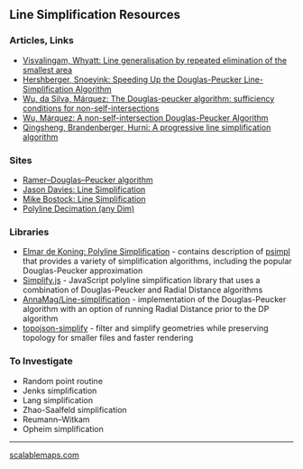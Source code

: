 ## Line Simplification Resources

### Articles, Links
* [Visvalingam, Whyatt: Line generalisation by repeated elimination of the smallest area](https://hydra.hull.ac.uk/assets/hull:8338/content)
* [Hershberger, Snoeyink: Speeding Up the Douglas-Peucker Line-Simplification Algorithm](http://citeseerx.ist.psu.edu/viewdoc/summary?doi=10.1.1.17.6932)
* [Wu, da Silva, Márquez: The Douglas-peucker algorithm: sufficiency conditions for non-self-intersections](http://www.scielo.br/scielo.php?script=sci_arttext&pid=S0104-65002004000100006)
* [Wu, Márquez: A non-self-intersection Douglas-Peucker Algorithm](http://citeseerx.ist.psu.edu/viewdoc/download?doi=10.1.1.144.686&rep=rep1&type=pdf)
* [Qingsheng, Brandenberger, Hurni: A progressive line simplification algorithm](https://link.springer.com/article/10.1007/BF02826387)

### Sites
* [Ramer–Douglas–Peucker algorithm](https://en.wikipedia.org/wiki/Ramer%E2%80%93Douglas%E2%80%93Peucker_algorithm)
* [Jason Davies: Line Simplification](https://www.jasondavies.com/simplify/)
* [Mike Bostock: Line Simplification](https://bost.ocks.org/mike/simplify/)
* [Polyline Decimation (any Dim)](http://geomalgorithms.com/a16-_decimate-1.html)

### Libraries
* [Elmar de Koning: Polyline Simplification](https://www.codeproject.com/Articles/114797/Polyline-Simplification) - contains description of [psimpl](http://psimpl.sourceforge.net/) that provides a variety of simplification algorithms, including the popular Douglas-Peucker approximation 
* [Simplify.js](http://mourner.github.io/simplify-js/) - JavaScript polyline simplification library that uses a combination of Douglas-Peucker and Radial Distance algorithms
* [AnnaMag/Line-simplification](https://github.com/AnnaMag/Line-simplification) - implementation of the Douglas-Peucker algorithm with an option of running Radial Distance prior to the DP algorithm
* [topojson-simplify](https://github.com/topojson/topojson-simplify) - filter and simplify geometries while preserving topology for smaller files and faster rendering

### To Investigate
* Random point routine
* Jenks simplification
* Lang simplification
* Zhao-Saalfeld simplification
* Reumann–Witkam
* Opheim simplification

------------
[scalablemaps.com](https://scalablemaps.com/)
